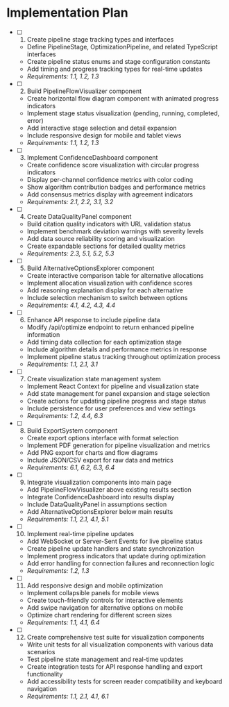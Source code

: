 # Implementation Plan

- [ ] 1. Create pipeline stage tracking types and interfaces
  - Define PipelineStage, OptimizationPipeline, and related TypeScript interfaces
  - Create pipeline status enums and stage configuration constants
  - Add timing and progress tracking types for real-time updates
  - _Requirements: 1.1, 1.2, 1.3_

- [ ] 2. Build PipelineFlowVisualizer component
  - Create horizontal flow diagram component with animated progress indicators
  - Implement stage status visualization (pending, running, completed, error)
  - Add interactive stage selection and detail expansion
  - Include responsive design for mobile and tablet views
  - _Requirements: 1.1, 1.2, 1.3_

- [ ] 3. Implement ConfidenceDashboard component
  - Create confidence score visualization with circular progress indicators
  - Display per-channel confidence metrics with color coding
  - Show algorithm contribution badges and performance metrics
  - Add consensus metrics display with agreement indicators
  - _Requirements: 2.1, 2.2, 3.1, 3.2_

- [ ] 4. Create DataQualityPanel component
  - Build citation quality indicators with URL validation status
  - Implement benchmark deviation warnings with severity levels
  - Add data source reliability scoring and visualization
  - Create expandable sections for detailed quality metrics
  - _Requirements: 2.3, 5.1, 5.2, 5.3_

- [ ] 5. Build AlternativeOptionsExplorer component
  - Create interactive comparison table for alternative allocations
  - Implement allocation visualization with confidence scores
  - Add reasoning explanation display for each alternative
  - Include selection mechanism to switch between options
  - _Requirements: 4.1, 4.2, 4.3, 4.4_

- [ ] 6. Enhance API response to include pipeline data
  - Modify /api/optimize endpoint to return enhanced pipeline information
  - Add timing data collection for each optimization stage
  - Include algorithm details and performance metrics in response
  - Implement pipeline status tracking throughout optimization process
  - _Requirements: 1.1, 2.1, 3.1_

- [ ] 7. Create visualization state management system
  - Implement React Context for pipeline and visualization state
  - Add state management for panel expansion and stage selection
  - Create actions for updating pipeline progress and stage status
  - Include persistence for user preferences and view settings
  - _Requirements: 1.2, 4.4, 6.3_

- [ ] 8. Build ExportSystem component
  - Create export options interface with format selection
  - Implement PDF generation for pipeline visualization and metrics
  - Add PNG export for charts and flow diagrams
  - Include JSON/CSV export for raw data and metrics
  - _Requirements: 6.1, 6.2, 6.3, 6.4_

- [ ] 9. Integrate visualization components into main page
  - Add PipelineFlowVisualizer above existing results section
  - Integrate ConfidenceDashboard into results display
  - Include DataQualityPanel in assumptions section
  - Add AlternativeOptionsExplorer below main results
  - _Requirements: 1.1, 2.1, 4.1, 5.1_

- [ ] 10. Implement real-time pipeline updates
  - Add WebSocket or Server-Sent Events for live pipeline status
  - Create pipeline update handlers and state synchronization
  - Implement progress indicators that update during optimization
  - Add error handling for connection failures and reconnection logic
  - _Requirements: 1.2, 1.3_

- [ ] 11. Add responsive design and mobile optimization
  - Implement collapsible panels for mobile views
  - Create touch-friendly controls for interactive elements
  - Add swipe navigation for alternative options on mobile
  - Optimize chart rendering for different screen sizes
  - _Requirements: 1.1, 4.1, 6.4_

- [ ] 12. Create comprehensive test suite for visualization components
  - Write unit tests for all visualization components with various data scenarios
  - Test pipeline state management and real-time updates
  - Create integration tests for API response handling and export functionality
  - Add accessibility tests for screen reader compatibility and keyboard navigation
  - _Requirements: 1.1, 2.1, 4.1, 6.1_